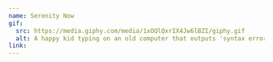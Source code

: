```yaml
---
name: Serenity Now
gif:
  src: https://media.giphy.com/media/1xOQlQxrIX4Jw6lBZI/giphy.gif
  alt: A happy kid typing on an old computer that outputs 'syntax error'.
link:
---
```


